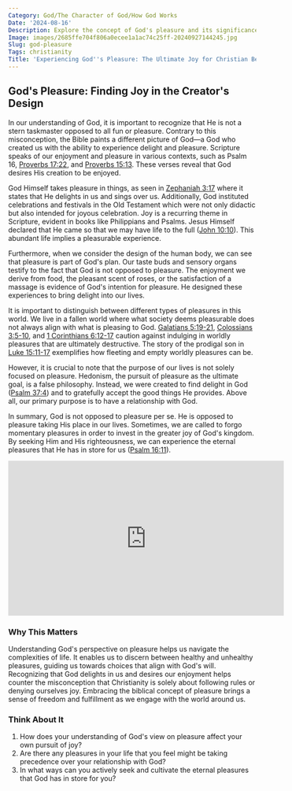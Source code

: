 ```yaml
---
Category: God/The Character of God/How God Works
Date: '2024-08-16'
Description: Explore the concept of God's pleasure and its significance in various religious beliefs and practices. Understand how seeking divine pleasure can impact personal faith and spiritual growth.
Image: images/2685ffe704f806a0ecee1a1ac74c25ff-20240927144245.jpg
Slug: god-pleasure
Tags: christianity
Title: 'Experiencing God''s Pleasure: The Ultimate Joy for Christian Believers'
---
```


## God's Pleasure: Finding Joy in the Creator's Design

In our understanding of God, it is important to recognize that He is not a stern taskmaster opposed to all fun or pleasure. Contrary to this misconception, the Bible paints a different picture of God—a God who created us with the ability to experience delight and pleasure. Scripture speaks of our enjoyment and pleasure in various contexts, such as Psalm 16, [Proverbs 17:22](https://www.bibleref.com/Proverbs/17/Proverbs-17-22.html), and [Proverbs 15:13](https://www.bibleref.com/Proverbs/15/Proverbs-15-13.html). These verses reveal that God desires His creation to be enjoyed. 

God Himself takes pleasure in things, as seen in [Zephaniah 3:17](https://www.bibleref.com/Zephaniah/3/Zephaniah-3-17.html) where it states that He delights in us and sings over us. Additionally, God instituted celebrations and festivals in the Old Testament which were not only didactic but also intended for joyous celebration. Joy is a recurring theme in Scripture, evident in books like Philippians and Psalms. Jesus Himself declared that He came so that we may have life to the full ([John 10:10](https://www.bibleref.com/John/10/John-10-10.html)). This abundant life implies a pleasurable experience.

Furthermore, when we consider the design of the human body, we can see that pleasure is part of God's plan. Our taste buds and sensory organs testify to the fact that God is not opposed to pleasure. The enjoyment we derive from food, the pleasant scent of roses, or the satisfaction of a massage is evidence of God's intention for pleasure. He designed these experiences to bring delight into our lives.

It is important to distinguish between different types of pleasures in this world. We live in a fallen world where what society deems pleasurable does not always align with what is pleasing to God. [Galatians 5:19-21](https://www.bibleref.com/Galatians/5/Galatians-5-19.html), [Colossians 3:5-10](https://www.bibleref.com/Colossians/3/Colossians-3-5.html), and [1 Corinthians 6:12-17](https://www.bibleref.com/1-Corinthians/6/1-Corinthians-6-12.html) caution against indulging in worldly pleasures that are ultimately destructive. The story of the prodigal son in [Luke 15:11-17](https://www.bibleref.com/Luke/15/Luke-15-11.html) exemplifies how fleeting and empty worldly pleasures can be.

However, it is crucial to note that the purpose of our lives is not solely focused on pleasure. Hedonism, the pursuit of pleasure as the ultimate goal, is a false philosophy. Instead, we were created to find delight in God ([Psalm 37:4](https://www.bibleref.com/Psalm/37/Psalm-37-4.html)) and to gratefully accept the good things He provides. Above all, our primary purpose is to have a relationship with God.

In summary, God is not opposed to pleasure per se. He is opposed to pleasure taking His place in our lives. Sometimes, we are called to forgo momentary pleasures in order to invest in the greater joy of God's kingdom. By seeking Him and His righteousness, we can experience the eternal pleasures that He has in store for us ([Psalm 16:11](https://www.bibleref.com/Psalm/16/Psalm-16-11.html)).


<iframe width="560" height="315" src="https://www.youtube.com/embed/QPywCD-TSd0" frameborder="0" allow="autoplay; encrypted-media" allowfullscreen></iframe>


### Why This Matters

Understanding God's perspective on pleasure helps us navigate the complexities of life. It enables us to discern between healthy and unhealthy pleasures, guiding us towards choices that align with God's will. Recognizing that God delights in us and desires our enjoyment helps counter the misconception that Christianity is solely about following rules or denying ourselves joy. Embracing the biblical concept of pleasure brings a sense of freedom and fulfillment as we engage with the world around us.

### Think About It

1. How does your understanding of God's view on pleasure affect your own pursuit of joy?
2. Are there any pleasures in your life that you feel might be taking precedence over your relationship with God?
3. In what ways can you actively seek and cultivate the eternal pleasures that God has in store for you?